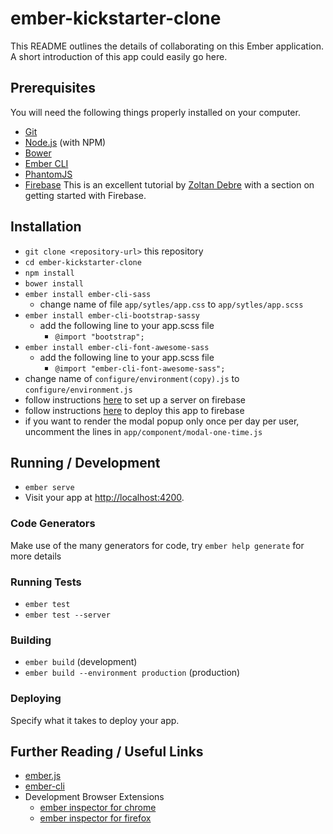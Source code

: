 # ember-kickstarter-clone

This README outlines the details of collaborating on this Ember application.
A short introduction of this app could easily go here.

## Prerequisites

You will need the following things properly installed on your computer.

* [Git](https://git-scm.com/)
* [Node.js](https://nodejs.org/) (with NPM)
* [Bower](https://bower.io/)
* [Ember CLI](https://ember-cli.com/)
* [PhantomJS](http://phantomjs.org/)
* [Firebase](http://yoember.com/#setup-a-server-on-firebase) This is an excellent tutorial by [Zoltan Debre](https://www.linkedin.com/in/zoltandebre) with a section on getting started with Firebase.

## Installation

* `git clone <repository-url>` this repository
* `cd ember-kickstarter-clone`
* `npm install`
* `bower install`
* `ember install ember-cli-sass`
    - change name of file `app/sytles/app.css` to `app/sytles/app.scss`
* `ember install ember-cli-bootstrap-sassy`
    - add the following line to your app.scss file
        + `@import "bootstrap";`
* `ember install ember-cli-font-awesome-sass`
    - add the following line to your app.scss file
        + `@import "ember-cli-font-awesome-sass";`
* change name of `configure/environment(copy).js` to `configure/environment.js`
* follow instructions [here](http://yoember.com/#setup-a-server-on-firebase) to set up a server on firebase
* follow instructions [here](http://yoember.com/#deploy-your-app-using-firebase-hosting-service) to deploy this app to firebase
* if you want to render the modal popup only once per day per user, uncomment the lines in `app/component/modal-one-time.js`

## Running / Development

* `ember serve`
* Visit your app at [http://localhost:4200](http://localhost:4200).

### Code Generators

Make use of the many generators for code, try `ember help generate` for more details

### Running Tests

* `ember test`
* `ember test --server`

### Building

* `ember build` (development)
* `ember build --environment production` (production)

### Deploying

Specify what it takes to deploy your app.

## Further Reading / Useful Links

* [ember.js](http://emberjs.com/)
* [ember-cli](https://ember-cli.com/)
* Development Browser Extensions
  * [ember inspector for chrome](https://chrome.google.com/webstore/detail/ember-inspector/bmdblncegkenkacieihfhpjfppoconhi)
  * [ember inspector for firefox](https://addons.mozilla.org/en-US/firefox/addon/ember-inspector/)
